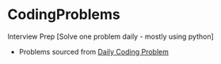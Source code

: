 # CodingProblems
Interview Prep [Solve one problem daily - mostly using python]

+ Problems sourced from [Daily Coding Problem](dailycodingproblem.com)
